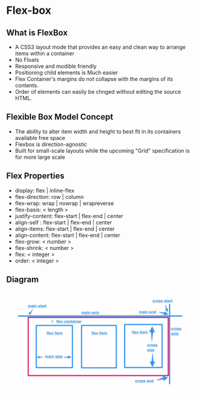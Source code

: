 # Flex-box

## What is FlexBox
- A CSS3 layout mode that provides an easy and clean way to arrange items within a container
- No Floats
- Responsive and modible friendly
- Positioning child elements is Much easier
- Flex Container's margins do not collapse with the margins of its contents.
- Order of elements can easily be chnged without editing the source HTML.

## Flexible Box Model Concept
- The ability to alter item width and height to best fit in its containers available free space
- Flexbox is direction-agnostic
- Built for small-scale layouts while the upcoming "Grid" specification is for more large scale

## Flex Properties
- display: flex | inline-flex
- flex-direction: row | column
- flex-wrap: wrap | nowrap | wrapreverse
- flex-basis: < length >
- justify-content: flex-start | flex-end | center
- align-self : flex-start | flex-end | center
- align-items: flex-start | flex-end | center
- align-content: flex-start | flex-end | center
- flex-grow: < number >
- flex-shrink: < number >
- flex: < integer >
- order: < integer >

## Diagram
![Concept](./readme01.png)